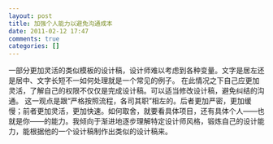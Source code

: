 ```yaml
---
layout: post
title: 加强个人能力以避免沟通成本
date: 2011-02-12 17:47
comments: true
categories: []
---
```


一部分更加灵活的类似模板的设计稿，设计师难以考虑到各种变量。文字是居左还是居中、文字长短不一如何处理就是一个常见的例子。
在此情况之下自己应更加灵活，了解自己的权限不仅仅是完成设计稿。可以适当修改设计稿，避免纠结的沟通。
这一观点是跟“严格按照流程，各司其职”相左的。后者更加严密，更加缓慢；前者更加灵活，更加快速。如何取舍，就要看具体项目，还有具体个人——也就是你——的能力。我倾向于渐进地逐步理解特定设计师风格，锻炼自己的设计能力，能根据他的一个设计稿制作出类似的设计稿来。

